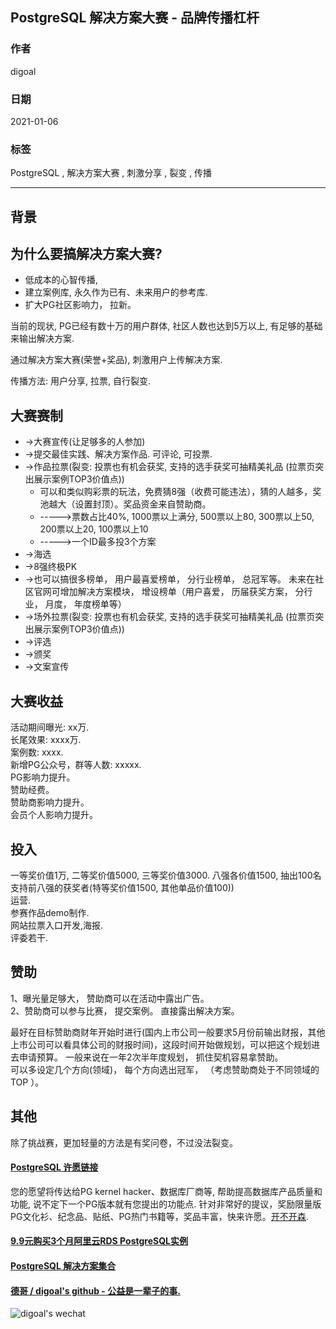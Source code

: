 ## PostgreSQL 解决方案大赛 - 品牌传播杠杆    
    
### 作者    
digoal    
    
### 日期    
2021-01-06     
    
### 标签    
PostgreSQL , 解决方案大赛 , 刺激分享 , 裂变 , 传播   
    
----    
    
## 背景    
## 为什么要搞解决方案大赛?  
  
- 低成本的心智传播,   
- 建立案例库, 永久作为已有、未来用户的参考库.   
- 扩大PG社区影响力， 拉新。
  
当前的现状, PG已经有数十万的用户群体, 社区人数也达到5万以上, 有足够的基础来输出解决方案.   
  
通过解决方案大赛(荣誉+奖品), 刺激用户上传解决方案.   
  
传播方法: 用户分享, 拉票, 自行裂变.   
  
## 大赛赛制  
- ->大赛宣传(让足够多的人参加)  
- ->提交最佳实践、解决方案作品. 可评论, 可投票.   
- ->作品拉票(裂变: 投票也有机会获奖, 支持的选手获奖可抽精美礼品  (拉票页突出展示案例TOP3价值点))  
    - 可以和类似购彩票的玩法，免费猜8强（收费可能违法），猜的人越多，奖池越大（设置封顶）。奖品资金来自赞助商。  
    - ----->票数占比40%, 1000票以上满分, 500票以上80, 300票以上50, 200票以上20, 100票以上10  
    - ----->一个ID最多投3个方案  
- ->海选  
- ->8强终极PK  
- ->也可以搞很多榜单， 用户最喜爱榜单， 分行业榜单， 总冠军等。 未来在社区官网可增加解决方案模块， 增设榜单（用户喜爱， 历届获奖方案， 分行业， 月度， 年度榜单等）   
- ->场外拉票(裂变: 投票也有机会获奖, 支持的选手获奖可抽精美礼品  (拉票页突出展示案例TOP3价值点))  
- ->评选  
- ->颁奖  
- ->文案宣传  
  
## 大赛收益  
活动期间曝光:  xx万.     
长尾效果:   xxxx万.    
案例数:  xxxx.       
新增PG公众号，群等人数: xxxxx.   
PG影响力提升。  
赞助经费。   
赞助商影响力提升。   
会员个人影响力提升。   
  
## 投入  
一等奖价值1万, 二等奖价值5000, 三等奖价值3000. 八强各价值1500, 抽出100名支持前八强的获奖者(特等奖价值1500, 其他单品价值100))    
运营.   
参赛作品demo制作.    
网站拉票入口开发,海报.    
评委若干.     
  
## 赞助
1、曝光量足够大， 赞助商可以在活动中露出广告。  
2、赞助商可以参与比赛， 提交案例。 直接露出解决方案。 
  
最好在目标赞助商财年开始时进行(国内上市公司一般要求5月份前输出财报，其他上市公司可以看具体公司的财报时间)，这段时间开始做规划，可以把这个规划进去申请预算。  一般来说在一年2次半年度规划， 抓住契机容易拿赞助。   
可以多设定几个方向(领域)， 每个方向选出冠军， （考虑赞助商处于不同领域的TOP ）。  
  
## 其他
除了挑战赛，更加轻量的方法是有奖问卷，不过没法裂变。   
    
  
#### [PostgreSQL 许愿链接](https://github.com/digoal/blog/issues/76 "269ac3d1c492e938c0191101c7238216")
您的愿望将传达给PG kernel hacker、数据库厂商等, 帮助提高数据库产品质量和功能, 说不定下一个PG版本就有您提出的功能点. 针对非常好的提议，奖励限量版PG文化衫、纪念品、贴纸、PG热门书籍等，奖品丰富，快来许愿。[开不开森](https://github.com/digoal/blog/issues/76 "269ac3d1c492e938c0191101c7238216").  
  
  
#### [9.9元购买3个月阿里云RDS PostgreSQL实例](https://www.aliyun.com/database/postgresqlactivity "57258f76c37864c6e6d23383d05714ea")
  
  
#### [PostgreSQL 解决方案集合](https://yq.aliyun.com/topic/118 "40cff096e9ed7122c512b35d8561d9c8")
  
  
#### [德哥 / digoal's github - 公益是一辈子的事.](https://github.com/digoal/blog/blob/master/README.md "22709685feb7cab07d30f30387f0a9ae")
  
  
![digoal's wechat](../pic/digoal_weixin.jpg "f7ad92eeba24523fd47a6e1a0e691b59")
  
